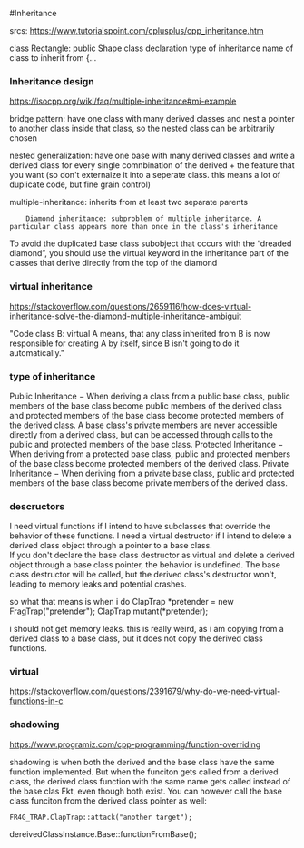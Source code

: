 #Inheritance

srcs:
https://www.tutorialspoint.com/cplusplus/cpp_inheritance.htm

class Rectangle:	public	Shape
class declaration
					type of inheritance
							name of class to inherit from
{...

### Inheritance design

https://isocpp.org/wiki/faq/multiple-inheritance#mi-example

bridge pattern: have one class with many derived classes and nest a pointer to another class inside that class, so the nested class can be arbitrarily chosen

nested generalization: have one base with many derived classes and write a derived class for every single comnbination of the derived + the feature that you want (so don't externaize it into a seperate class. this means a lot of duplicate code, but fine grain control)

multiple-inheritance: inherits from at least two separate parents

		Diamond inheritance: subproblem of multiple inheritance. A particular class appears more than once in the class's inheritance

To avoid the duplicated base class subobject that occurs with the “dreaded diamond”, you should use the virtual keyword in the inheritance part of the classes that derive directly from the top of the diamond

### virtual inheritance

https://stackoverflow.com/questions/2659116/how-does-virtual-inheritance-solve-the-diamond-multiple-inheritance-ambiguit

"Code class B: virtual A means, that any class inherited from B is now responsible for creating A by itself, since B isn't going to do it automatically."

### type of inheritance

Public Inheritance − When deriving a class from a public base class, public members of the base class become public members of the derived class and protected members of the base class become protected members of the derived class. A base class's private members are never accessible directly from a derived class, but can be accessed through calls to the public and protected members of the base class.
Protected Inheritance − When deriving from a protected base class, public and protected members of the base class become protected members of the derived class.
Private Inheritance − When deriving from a private base class, public and protected members of the base class become private members of the derived class.

### descructors

I need virtual functions if I intend to have subclasses 
that override the behavior of these functions.
I need a virtual destructor if I intend to delete a derived class object
through a pointer to a base class.  
If you don't declare the base class destructor as virtual and delete a 
derived object through a base class pointer, the behavior is undefined. 
The base class destructor will be called, but the derived class's destructor won't, 
leading to memory leaks and potential crashes.

so what that means is when i do
	ClapTrap	*pretender = new FragTrap("pretender");
	ClapTrap	mutant(*pretender);

i should not get memory leaks.
this is really weird, as i am copying from a derived class to a base class, but it does not copy the derived class functions.

### virtual

https://stackoverflow.com/questions/2391679/why-do-we-need-virtual-functions-in-c

### shadowing

https://www.programiz.com/cpp-programming/function-overriding

shadowing is when both the derived and the base class have the same function implemented.
But when the funciton gets called from a derived class, the derived class function with the same name gets called instead of the base clas Fkt, even though both exist.
You can however call the base class funciton from the derived class pointer as well:

	FR4G_TRAP.ClapTrap::attack("another target");

dereivedClassInstance.Base::functionFromBase();
